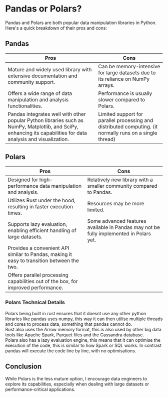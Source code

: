 # Pandas or Polars?

Pandas and Polars are both popular data manipulation libraries in Python. Here's a quick breakdown of their pros and cons:

## Pandas

|Pros|Cons|
|---|---|
|Mature and widely used library with extensive documentation and community support.|Can be memory-intensive for large datasets due to its reliance on NumPy arrays.|
|Offers a wide range of data manipulation and analysis functionalities.|Performance is usually slower compared to Polars.|
| Pandas integrates well with other popular Python libraries such as NumPy, Matplotlib, and SciPy, enhancing its capabilities for data analysis and visualization.|Limited support for parallel processing and distributed computing. (it normally runs on a single thread)|

## Polars

|Pros|Cons|
|---|---|
|Designed for high-performance data manipulation and analysis.|Relatively new library with a smaller community compared to Pandas.|
|Utilizes Rust under the hood, resulting in faster execution times.|Resources may be more limited.|
|Supports lazy evaluation, enabling efficient handling of large datasets.|Some advanced features available in Pandas may not be fully implemented in Polars yet.|
|Provides a convenient API similar to Pandas, making it easy to transition between the two.||
|Offers parallel processing capabilities out of the box, for improved performance.||

### Polars Technical Details

Polars being built in rust ensures that it doesnt use any other python libraries like pandas uses numpy, this way it can then utilise multiple threads and cores to process data, something that pandas cannot do.  
Rust also uses the Arrow memory format, this is also used by other big data tools like Apache Spark, Parquet files and the Cassandra database.  
Polars also has a lazy evaluation engine, this means that it can optimise the execution of the code, this is similar to how Spark or SQL works. In contrast pandas will execute the code line by line, with no optimisations.

## Conclusion

While Polars is the less mature option, I encourage data engineers to explore its capabilities, especially when dealing with large datasets or performance-critical applications.

